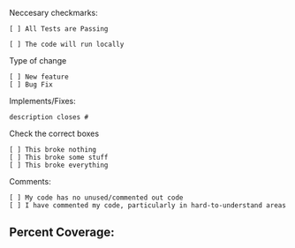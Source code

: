 Neccesary checkmarks:

    [ ] All Tests are Passing

    [ ] The code will run locally

Type of change

    [ ] New feature
    [ ] Bug Fix

Implements/Fixes:

    description closes #

Check the correct boxes

    [ ] This broke nothing
    [ ] This broke some stuff
    [ ] This broke everything

Comments:

    [ ] My code has no unused/commented out code
    [ ] I have commented my code, particularly in hard-to-understand areas

## Percent Coverage: 
